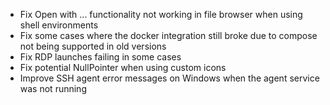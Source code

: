 - Fix Open with ... functionality not working in file browser when using shell environments
- Fix some cases where the docker integration still broke due to compose not being supported in old versions
- Fix RDP launches failing in some cases
- Fix potential NullPointer when using custom icons
- Improve SSH agent error messages on Windows when the agent service was not running
